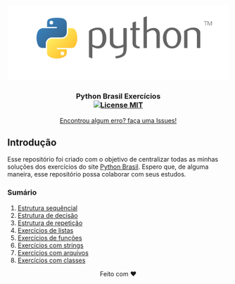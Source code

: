 <p align="center">
  <a href="https://github.com/joaovictorvilela/Python-Brasil-Exercicios">
    <img src="./imagens/img.png" alt="Logo">
  </a>
</p>

<h3 align="center">
  Python Brasil Exercícios
  <br />
  <a href="https://opensource.org/licenses/MIT">
    <img src="https://img.shields.io/badge/License-MIT-blue.svg" alt="License MIT">
  </a>
</h3>

<p align="center">
  <a href="https://github.com/joaovictorvilela/Python-Brasil-Exercicios/issues">Encontrou algum erro? faça uma Issues!</a>
  <br />
</p>

## Introdução
Esse repositório foi criado com o objetivo de centralizar todas as minhas soluções dos exercícios do site [Python Brasil](https://wiki.python.org.br/PythonBrasil). Espero que, de alguma maneira, esse repositório possa colaborar com seus estudos.

### Sumário
1.  [Estrutura sequêncial](https://github.com/joaovictorvilela/Python-Brasil-Exercicios/blob/main/01%20-%20Estrutura%20Sequ%C3%AAncial/README.md)
2.  [Estrutura de decisão](https://github.com/joaovictorvilela/Python-Brasil-Exercicios/blob/main/02%20-%20Estrutura%20de%20Decis%C3%A3o/README.md)
3.  [Estrutura de repetição](https://github.com/joaovictorvilela/Python-Brasil-Exercicios/blob/main/03%20-%20Estrutura%20de%20Repeti%C3%A7%C3%A3o/README.md)
4.  [Exercícios de listas](https://github.com/joaovictorvilela/Python-Brasil-Exercicios/blob/main/04%20-%20Exerc%C3%ADcios%20de%20Listas/README.md)
5.  [Exercícios de funções]()
6.  [Exercícios com strings]()
7.  [Exercícios com arquivos]()
8.  [Exercícios com classes]()

<p align="center"> Feito com ❤️ </p>

